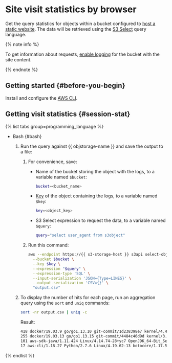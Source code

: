 # Site visit statistics by browser


Get the query statistics for objects within a bucket configured to [host a static website](../concepts/hosting.md). The data will be retrieved using the [S3 Select](../concepts/s3-select-language.md) query language.

{% note info %}

To get information about requests, [enable logging](../operations/buckets/enable-logging.md#enable) for the bucket with the site content.

{% endnote %}

## Getting started {#before-you-begin}

Install and configure the [AWS CLI](../tools/aws-cli.md).

## Getting visit statistics {#session-stat}

{% list tabs group=programming_language %}

- Bash {#bash}

   1. Run the query against {{ objstorage-name }} and save the output to a file:

      1. For convenience, save:

         * Name of the bucket storing the object with the logs, to a variable named `$bucket`:

            ```bash
            bucket=<bucket_name>
            ```

         * [Key](../concepts/object.md#key) of the object containing the logs, to a variable named `$key`:

            ```bash
            key=<object_key>
            ```

         * S3 Select expression to request the data, to a variable named `$query`:

            ```bash
            query="select user_agent from s3object"
            ```

      1. Run this command:

         ```bash
         aws --endpoint https://{{ s3-storage-host }} s3api select-object-content \
           --bucket $bucket \
           --key $key \
           --expression "$query" \
           --expression-type 'SQL' \
           --input-serialization 'JSON={Type=LINES}' \
           --output-serialization 'CSV={}' \
           "output.csv"
         ```

   1. To display the number of hits for each page, run an aggregation query using the `sort` and `uniq` commands:

      ```bash
      sort -nr output.csv | uniq -c
      ```

      Result:

      ```bash
      418 docker/19.03.9 go/go1.13.10 git-commit/1d238398e7 kernel/4.4.0-142-generic os/linux arch/amd64 UpstreamClient(Go-http-client/1.1)
      255 docker/19.03.13 go/go1.13.15 git-commit/4484c46d9d kernel/3.10.0-1127.19.1.el7 os/linux arch/amd64 UpstreamClient(Go-http-client/1.1)
      101 aws-sdk-java/1.11.424 Linux/4.14.74-28+yc7 OpenJDK_64-Bit_Server_VM/11.0.5-shenandoah+10-adhoc.heretic.src java/11.0.5-shenandoah
      17 aws-cli/1.18.27 Python/2.7.6 Linux/4.19.62-13 botocore/1.17.50
      ```

{% endlist %}
